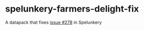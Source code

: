 # spelunkery-farmers-delight-fix

A datapack that fixes [issue #278](https://github.com/AstralOrdana/Spelunkery/issues/278) in Spelunkery